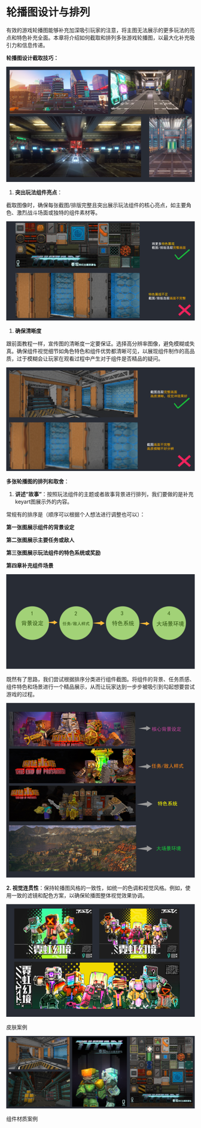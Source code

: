 # 轮播图设计与排列

有效的游戏轮播图能够补充加深吸引玩家的注意，将主图无法展示的更多玩法的亮点和特色补充全面。本章将介绍如何截取和排列多张游戏轮播图，以最大化补充吸引力和信息传递。

**轮播图设计截取技巧：**

![](media/d08bf7f836d58def7f598bb59bdec1d5.png)

1.  **突出玩法组件亮点**：

截取图像时，确保每张截图/排版完整且突出展示玩法组件的核心亮点，如主要角色、激烈战斗场面或独特的组件素材等。

![](media/d6518c52d95ce855d7a233238bfbc30c.png)

1.  **确保清晰度**

跟前面教程一样，宣传图的清晰度一定要保证。选择高分辨率图像，避免模糊或失真。确保组件视觉细节如角色特色和组件优势都清晰可见，以展现组件制作的高品质，过于模糊会让玩家在观看过程中产生对于组件是否精品的疑问。

![](media/cbecb58b7b1c600492213f7f231ea917.png)

**多张轮播图的排列和取舍**：

1.  **讲述“故事”**：按照玩法组件的主题或者故事背景进行排列，我们要做的是补充keyart图展示外的内容。

常规有的排序是（顺序可以根据个人想法进行调整也可以）：

**第一张图展示组件的背景设定**

**第二张图展示主要任务或敌人**

**第三张图展示玩法组件的特色系统或奖励**

**第四章补充组件场景**

![](media/3e2e76b872ae9ecf30f696ea8f65461e.png)

既然有了思路，我们尝试根据排序分类进行组件截图。将组件的背景、任务质感、组件特色和场景进行一个精品展示，从而让玩家达到一步步被吸引到勾起想要尝试游戏的过程。

![](media/f03ed97b120619d01dee995b40db2c7e.png)

**2. 视觉连贯性**：保持轮播图风格的一致性，如统一的色调和视觉风格。例如，使用一致的滤镜和配色方案，以确保轮播图整体视觉效果协调。

![](media/8b5e16b19bf701897471c0b8ef7b7609.png)

皮肤案例

![](media/5660fe0c4e41b3c136f814ee43ad9d13.png)

组件材质案例
